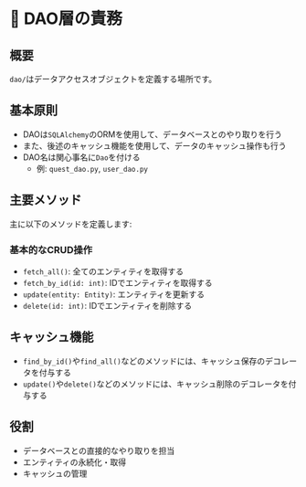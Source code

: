 # 💾 DAO層の責務

## 概要
`dao/`はデータアクセスオブジェクトを定義する場所です。

## 基本原則
- DAOは`SQLAlchemy`のORMを使用して、データベースとのやり取りを行う
- また、後述のキャッシュ機能を使用して、データのキャッシュ操作も行う
- DAO名は関心事名に`Dao`を付ける
  - 例: `quest_dao.py`, `user_dao.py`

## 主要メソッド
主に以下のメソッドを定義します:

### 基本的なCRUD操作
- `fetch_all()`: 全てのエンティティを取得する
- `fetch_by_id(id: int)`: IDでエンティティを取得する
- `update(entity: Entity)`: エンティティを更新する
- `delete(id: int)`: IDでエンティティを削除する

## キャッシュ機能
- `find_by_id()`や`find_all()`などのメソッドには、キャッシュ保存のデコレータを付与する
- `update()`や`delete()`などのメソッドには、キャッシュ削除のデコレータを付与する

## 役割
- データベースとの直接的なやり取りを担当
- エンティティの永続化・取得
- キャッシュの管理